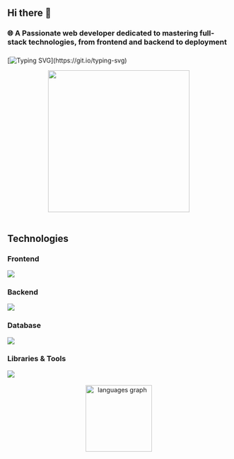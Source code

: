 ## Hi there 👋

### 🌐 A Passionate web developer dedicated to mastering full-stack technologies, from frontend and backend to deployment

###
[![Typing SVG](https://readme-typing-svg.herokuapp.com?font=Fira+Code&weight=500&duration=4000&pause=1000&color=01F700&&width=435&lines=Welcome+to+my+digital+playground!+%F0%9F%9A%80;Explore+my+GitHub%2C+and+let%E2%80%99s+dive+into+the+details+below.)](https://git.io/typing-svg)
<div align="center">
  <img height="320" src="https://user-images.githubusercontent.com/74038190/225813708-98b745f2-7d22-48cf-9150-083f1b00d6c9.gif"/>
</div>

<br>

<h2>Technologies</h2>

### Frontend
<div>
  <img src="https://skillicons.dev/icons?i=react,nextjs,angular,html,css,ts,javascript,jquery,bootstrap,sass,redux,tailwindcss,vercel" /><br>
</div>

### Backend
<div>
  <img src="https://skillicons.dev/icons?i=nodejs,express" /><br>
</div>

### Database
<div>
  <img src="https://skillicons.dev/icons?i=mongo,mysql,postgresql,graphql" /><br>
</div>

### Libraries & Tools
<div>
  <img src="https://skillicons.dev/icons?i=git,github,gitlab,figma,vscode,cloudflare,apple,npm,pnpm,vite,yarn,firebase,notion" /><br>
</div>

<br>
<div align="center">
  <img src="https://github-readme-stats.vercel.app/api/top-langs?username=NhanRalph&locale=en&hide_title=false&layout=compact&card_width=400&langs_count=5&theme=dracula&hide_border=false&order=2" height="150" alt="languages graph"  />
</div>
<!--
**NhanRalph/NhanRalph** is a ✨ _special_ ✨ repository because its `README.md` (this file) appears on your GitHub profile.

Here are some ideas to get you started:

- 🔭 I’m currently working on ...
- 🌱 I’m currently learning ...
- 👯 I’m looking to collaborate on ...
- 🤔 I’m looking for help with ...
- 💬 Ask me about ...
- 📫 How to reach me: ...
- 😄 Pronouns: ...
- ⚡ Fun fact: ...
-->
